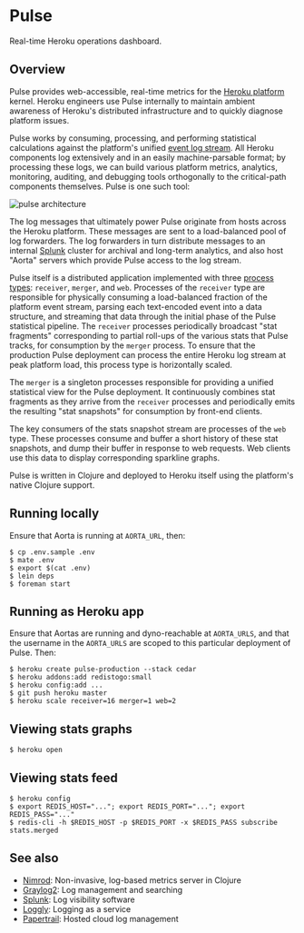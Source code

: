 # Pulse

Real-time Heroku operations dashboard.


## Overview

Pulse provides web-accessible, real-time metrics for the [Heroku platform](http://http://www.heroku.com/) kernel. Heroku engineers use Pulse internally to maintain ambient awareness of Heroku's distributed infrastructure and to quickly diagnose platform issues.

Pulse works by consuming, processing, and performing statistical calculations against the platform's unified [event log stream](http://adam.heroku.com/past/2011/4/1/logs_are_streams_not_files/). All Heroku components log extensively and in an easily machine-parsable format; by processing these logs, we can build various platform metrics, analytics, monitoring, auditing, and debugging tools orthogonally to the critical-path components themselves. Pulse is one such tool:

![pulse architecture](http://s3.amazonaws.com/pulse-doc/architecture.png)

The log messages that ultimately power Pulse originate from hosts across the Heroku platform. These messages are sent to a load-balanced pool of log forwarders. The log forwarders in turn distribute messages to an internal [Splunk](http://www.splunk.com/) cluster for archival and long-term analytics, and also host "Aorta" servers which provide Pulse access to the log stream.

Pulse itself is a distributed application implemented with three [process types](http://devcenter.heroku.com/articles/process-model): `receiver`, `merger`, and `web`. Processes of the `receiver` type are responsible for physically consuming a load-balanced fraction of the platform event stream, parsing each text-encoded event into a data structure, and streaming that data through the initial phase of the Pulse statistical pipeline. The `receiver` processes periodically broadcast "stat fragments" corresponding to partial roll-ups of the various stats that Pulse tracks, for consumption by the `merger` process. To ensure that the production Pulse deployment can process the entire Heroku log stream at peak platform load, this process type is horizontally scaled.

The `merger` is a singleton processes responsible for providing a unified statistical view for the Pulse deployment. It continuously combines stat fragments as they arrive from the `receiver` processes and periodically emits the resulting "stat snapshots" for consumption by front-end clients.

The key consumers of the stats snapshot stream are processes of the `web` type. These processes consume and buffer a short history of these stat snapshots, and dump their buffer in response to web requests. Web clients use this data to display corresponding sparkline graphs.

Pulse is written in Clojure and deployed to Heroku itself using the platform's native Clojure support.


## Running locally

Ensure that Aorta is running at `AORTA_URL`, then:

    $ cp .env.sample .env
    $ mate .env
    $ export $(cat .env)
    $ lein deps
    $ foreman start


## Running as Heroku app

Ensure that Aortas are running and dyno-reachable at `AORTA_URLS`, and that the username in the `AORTA_URLS` are scoped to this particular deployment of Pulse. Then:

    $ heroku create pulse-production --stack cedar
    $ heroku addons:add redistogo:small
    $ heroku config:add ...
    $ git push heroku master
    $ heroku scale receiver=16 merger=1 web=2


## Viewing stats graphs

    $ heroku open


## Viewing stats feed

    $ heroku config
    $ export REDIS_HOST="..."; export REDIS_PORT="..."; export REDIS_PASS="..."
    $ redis-cli -h $REDIS_HOST -p $REDIS_PORT -x $REDIS_PASS subscribe stats.merged


## See also

* [Nimrod](https://github.com/sbtourist/nimrod): Non-invasive, log-based metrics server in Clojure
* [Graylog2](http://graylog2.org/): Log management and searching
* [Splunk](http://www.splunk.com/): Log visibility software
* [Loggly](http://www.loggly.com/): Logging as a service
* [Papertrail](https://papertrailapp.com): Hosted cloud log management
